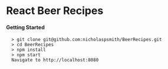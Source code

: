 # React Beer Recipes

#### Getting Started

```
  > git clone git@github.com:nicholaspsmith/BeerRecipes.git
  > cd BeerRecipes
  > npm install
  > npm start
  Navigate to http://localhost:8080
```